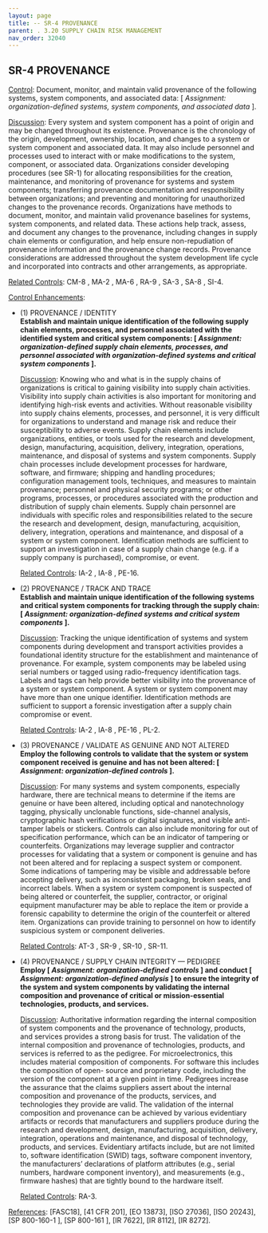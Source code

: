 ```yaml
---
layout: page
title: -- SR-4 PROVENANCE 
parent: . 3.20 SUPPLY CHAIN RISK MANAGEMENT
nav_order: 32040 
---
```


## SR-4 PROVENANCE

<ins>Control</ins>: Document, monitor, and maintain valid provenance of the following systems, system components, and associated data: [ _Assignment: organization-defined systems, system components, and associated data_ ].

<ins>Discussion</ins>: Every system and system component has a point of origin and may be changed throughout its existence. Provenance is the chronology of the origin, development, ownership, location, and changes to a system or system component and associated data. It may also include personnel and processes used to interact with or make modifications to the system, component, or associated data. Organizations consider developing procedures (see SR-1) for allocating responsibilities for the creation, maintenance, and monitoring of provenance for systems and system components; transferring provenance documentation and responsibility between organizations; and preventing and monitoring for unauthorized changes to the provenance records. Organizations have methods to document, monitor, and maintain valid provenance baselines for systems, system components, and related data. These actions help track, assess, and document any changes to the provenance, including changes in supply chain elements or configuration, and help ensure non-repudiation of provenance information and the provenance change records. Provenance considerations are addressed throughout the system development life cycle and incorporated into contracts and other arrangements, as appropriate.

<ins>Related Controls</ins>: CM-8 , MA-2 , MA-6 , RA-9 , SA-3 , SA-8 , SI-4.
   
<ins>Control Enhancements</ins>:
   
* (1) PROVENANCE / IDENTITY<br>
**Establish and maintain unique identification of the following supply chain elements, processes, and personnel associated with the identified system and critical system components: [ _Assignment: organization-defined supply chain elements, processes, and personnel associated with organization-defined systems and critical system components_ ].**

    <ins>Discussion</ins>: Knowing who and what is in the supply chains of organizations is critical to gaining visibility into supply chain activities. Visibility into supply chain activities is also important for monitoring and identifying high-risk events and activities. Without reasonable visibility into supply chains elements, processes, and personnel, it is very difficult for organizations to understand and manage risk and reduce their susceptibility to adverse events. Supply chain elements include organizations, entities, or tools used for the research and development, design, manufacturing, acquisition, delivery, integration, operations, maintenance, and disposal of systems and system components. Supply chain processes include development processes for hardware, software, and firmware; shipping and handling procedures; configuration management tools, techniques, and measures to maintain provenance; personnel and physical security programs; or other programs, processes, or procedures associated with the production and distribution of supply chain elements. Supply chain personnel are individuals with specific roles and responsibilities related to the secure the research and development, design, manufacturing, acquisition, delivery, integration, operations and maintenance, and disposal of a system or system component. Identification methods are sufficient to support an investigation in case of a supply chain change (e.g. if a supply company is purchased), compromise, or event.

    <ins>Related Controls</ins>: IA-2 , IA-8 , PE-16.
   
* (2) PROVENANCE / TRACK AND TRACE<br>
**Establish and maintain unique identification of the following systems and critical system components for tracking through the supply chain: [ _Assignment: organization-defined systems and critical system components_ ].**

    <ins>Discussion</ins>: Tracking the unique identification of systems and system components during development and transport activities provides a foundational identity structure for the establishment and maintenance of provenance. For example, system components may be labeled using serial numbers or tagged using radio-frequency identification tags. Labels and tags can help provide better visibility into the provenance of a system or system component. A system or system component may have more than one unique identifier. Identification methods are sufficient to support a forensic investigation after a supply chain compromise or event.

    <ins>Related Controls</ins>: IA-2 , IA-8 , PE-16 , PL-2.
   
* (3) PROVENANCE / VALIDATE AS GENUINE AND NOT ALTERED<br>
**Employ the following controls to validate that the system or system component received is genuine and has not been altered: [ _Assignment: organization-defined controls_ ].**

    <ins>Discussion</ins>: For many systems and system components, especially hardware, there are technical means to determine if the items are genuine or have been altered, including optical and nanotechnology tagging, physically unclonable functions, side-channel analysis, cryptographic hash verifications or digital signatures, and visible anti-tamper labels or stickers. Controls can also include monitoring for out of specification performance, which can be an indicator of tampering or counterfeits. Organizations may leverage supplier and contractor processes for validating that a system or component is genuine and has not been altered and for replacing a suspect system or component. Some indications of tampering may be visible and addressable before accepting delivery, such as inconsistent packaging, broken seals, and incorrect labels. When a system or system component is suspected of being altered or counterfeit, the supplier, contractor, or original equipment manufacturer may be able to replace the item or provide a forensic capability to determine the origin of the counterfeit or altered item. Organizations can provide training to personnel on how to identify suspicious system or component deliveries.

    <ins>Related Controls</ins>: AT-3 , SR-9 , SR-10 , SR-11.
   
* (4) PROVENANCE / SUPPLY CHAIN INTEGRITY — PEDIGREE<br>
**Employ [ _Assignment: organization-defined controls_ ] and conduct [ _Assignment: organization-defined analysis_ ] to ensure the integrity of the system and system components by validating the internal composition and provenance of critical or mission-essential technologies, products, and services.**

    <ins>Discussion</ins>: Authoritative information regarding the internal composition of system components and the provenance of technology, products, and services provides a strong basis for trust. The validation of the internal composition and provenance of technologies, products, and services is referred to as the pedigree. For microelectronics, this includes material composition of components. For software this includes the composition of open- source and proprietary code, including the version of the component at a given point in time. Pedigrees increase the assurance that the claims suppliers assert about the internal composition and provenance of the products, services, and technologies they provide are valid. The validation of the internal composition and provenance can be achieved by various evidentiary artifacts or records that manufacturers and suppliers produce during the research and development, design, manufacturing, acquisition, delivery, integration, operations and maintenance, and disposal of technology, products, and services. Evidentiary artifacts include, but are not limited to, software identification (SWID) tags, software component inventory, the manufacturers’ declarations of platform attributes (e.g., serial numbers, hardware component inventory), and measurements (e.g., firmware hashes) that are tightly bound to the hardware itself.

    <ins>Related Controls</ins>: RA-3.

<ins>References</ins>: [FASC18], [41 CFR 201], [EO 13873], [ISO 27036], [ISO 20243], [SP 800-160-1 ], [SP
800-161 ], [IR 7622], [IR 8112], [IR 8272].
